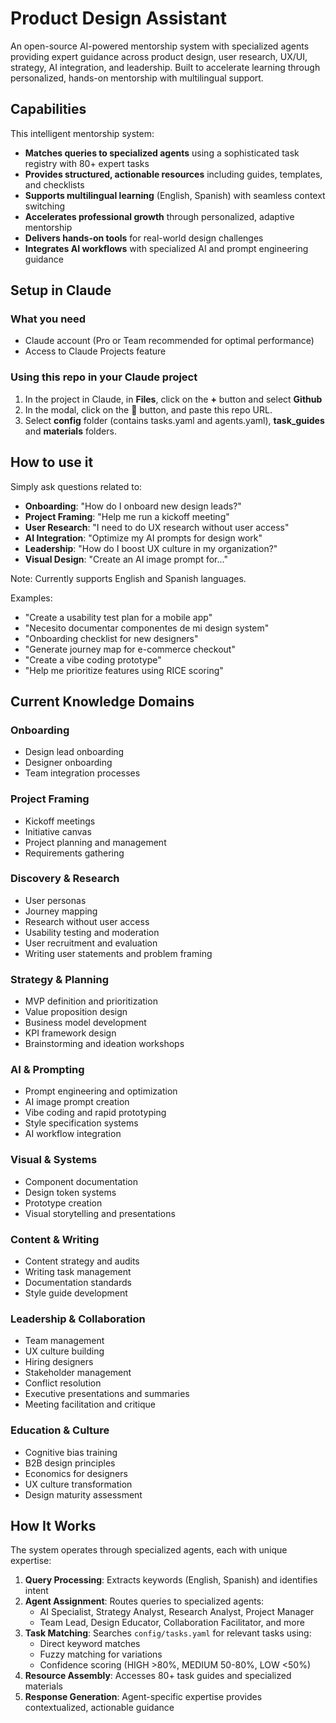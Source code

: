 # Product Design Assistant

An open-source AI-powered mentorship system with specialized agents providing expert guidance across product design, user research, UX/UI, strategy, AI integration, and leadership. Built to accelerate learning through personalized, hands-on mentorship with multilingual support.

## Capabilities

This intelligent mentorship system:
- **Matches queries to specialized agents** using a sophisticated task registry with 80+ expert tasks
- **Provides structured, actionable resources** including guides, templates, and checklists
- **Supports multilingual learning** (English, Spanish) with seamless context switching
- **Accelerates professional growth** through personalized, adaptive mentorship
- **Delivers hands-on tools** for real-world design challenges
- **Integrates AI workflows** with specialized AI and prompt engineering guidance

## Setup in Claude

### What you need
- Claude account (Pro or Team recommended for optimal performance)
- Access to Claude Projects feature

### Using this repo in your Claude project
1. In the project in Claude, in **Files**, click on the **+** button and select **Github**
2. In the modal, click on the 🔗 button, and paste this repo URL.
3. Select **config** folder (contains tasks.yaml and agents.yaml), **task_guides** and **materials** folders.

## How to use it

Simply ask questions related to:
- **Onboarding**: "How do I onboard new design leads?"
- **Project Framing**: "Help me run a kickoff meeting"
- **User Research**: "I need to do UX research without user access"
- **AI Integration**: "Optimize my AI prompts for design work"
- **Leadership**: "How do I boost UX culture in my organization?"
- **Visual Design**: "Create an AI image prompt for..."

Note: Currently supports English and Spanish languages.

Examples:
- "Create a usability test plan for a mobile app"
- "Necesito documentar componentes de mi design system"
- "Onboarding checklist for new designers"
- "Generate journey map for e-commerce checkout"
- "Create a vibe coding prototype"
- "Help me prioritize features using RICE scoring"

## Current Knowledge Domains

### Onboarding
- Design lead onboarding
- Designer onboarding
- Team integration processes

### Project Framing
- Kickoff meetings
- Initiative canvas
- Project planning and management
- Requirements gathering

### Discovery & Research
- User personas
- Journey mapping
- Research without user access
- Usability testing and moderation
- User recruitment and evaluation
- Writing user statements and problem framing

### Strategy & Planning
- MVP definition and prioritization
- Value proposition design
- Business model development
- KPI framework design
- Brainstorming and ideation workshops

### AI & Prompting
- Prompt engineering and optimization
- AI image prompt creation
- Vibe coding and rapid prototyping
- Style specification systems
- AI workflow integration

### Visual & Systems
- Component documentation
- Design token systems
- Prototype creation
- Visual storytelling and presentations

### Content & Writing
- Content strategy and audits
- Writing task management
- Documentation standards
- Style guide development

### Leadership & Collaboration
- Team management
- UX culture building
- Hiring designers
- Stakeholder management
- Conflict resolution
- Executive presentations and summaries
- Meeting facilitation and critique

### Education & Culture
- Cognitive bias training
- B2B design principles
- Economics for designers
- UX culture transformation
- Design maturity assessment

## How It Works

The system operates through specialized agents, each with unique expertise:

1. **Query Processing**: Extracts keywords (English, Spanish) and identifies intent
2. **Agent Assignment**: Routes queries to specialized agents:
   - AI Specialist, Strategy Analyst, Research Analyst, Project Manager
   - Team Lead, Design Educator, Collaboration Facilitator, and more
3. **Task Matching**: Searches `config/tasks.yaml` for relevant tasks using:
   - Direct keyword matches
   - Fuzzy matching for variations
   - Confidence scoring (HIGH >80%, MEDIUM 50-80%, LOW <50%)
4. **Resource Assembly**: Accesses 80+ task guides and specialized materials
5. **Response Generation**: Agent-specific expertise provides contextualized, actionable guidance
